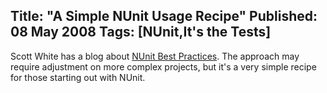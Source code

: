 Title: "A Simple NUnit Usage Recipe"
Published: 08 May 2008
Tags: [NUnit,It's the Tests]
---
Scott White has a blog about [NUnit Best Practices](http://scottwhite.blogspot.com/2008/05/nunit-best-practices.html). The approach may require adjustment on more complex projects, but it's a very simple recipe for those starting out with NUnit.
